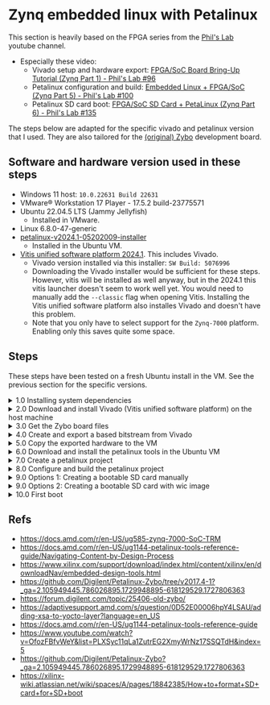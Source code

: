 # Zynq embedded linux with Petalinux

This section is heavily based on the FPGA series from the [Phil's Lab](https://www.youtube.com/@PhilsLab) youtube channel.
- Especially these video:
    - Vivado setup and hardware export: [FPGA/SoC Board Bring-Up Tutorial (Zynq Part 1) - Phil's Lab #96](https://www.youtube.com/watch?v=B-CbDfrfJRk&list=PLXSyc11qLa1ZutrEG2XmyWrNz17SSQTdH&index=2)
    - Petalinux configuration and build: [Embedded Linux + FPGA/SoC (Zynq Part 5) - Phil's Lab #100](https://www.youtube.com/watch?v=OfozFBfvWeY&list=PLXSyc11qLa1ZutrEG2XmyWrNz17SSQTdH&index=5)
    - Petalinux SD card boot: [FPGA/SoC SD Card + PetaLinux (Zynq Part 6) - Phil's Lab #135](https://www.youtube.com/watch?v=XCCTX0fhcBs&list=PLXSyc11qLa1ZutrEG2XmyWrNz17SSQTdH&index=10)

The steps below are adapted for the specific vivado and petalinux version that I used. They are also tailored for the [(original) Zybo](https://digilent.com/reference/programmable-logic/zybo/start?srsltid=AfmBOop7Qam8vkcVaiuPNhz0zAWlaV2d1hUVQOqYETs5qriRFPGwHxVa) development board. 

## Software and hardware version used in these steps
- Windows 11 host: `10.0.22631 Build 22631`
- VMware® Workstation 17 Player - 17.5.2 build-23775571
- Ubuntu 22.04.5 LTS (Jammy Jellyfish)
    - Installed in VMware. 
- Linux 6.8.0-47-generic
- [petalinux-v2024.1-05202009-installer](https://www.xilinx.com/support/download/index.html/content/xilinx/en/downloadNav/embedded-design-tools.html)
    - Installed in the Ubuntu VM.
- [Vitis unified software platform 2024.1](https://www.xilinx.com/support/download/index.html/content/xilinx/en/downloadNav/vitis.html). This includes Vivado.
    - Vivado version installed via this installer: `SW Build: 5076996`
    - Downloading the Vivado installer would be sufficient for these steps. However, vitis will be installed as well anyway, but in the 2024.1 this vitis launcher doesn't seem to work well yet. You would need to manually add the `--classic` flag when opening Vitis. Installing the Vitis unified software platform also installes Vivado and doesn't have this problem.
    - Note that you only have to select support for the `Zynq-7000` platform. Enabling only this saves quite some space.

## Steps

These steps have been tested on a fresh Ubuntu install in the VM. See the previous section for the specific versions.

<details>
  <summary>1.0 Installing system dependencies</summary>

### 1.0 Installing system dependencies

```sh
$ sudo apt install update
$ sudo apt install upgrade
```

```sh
$ sudo apt install gcc xterm autoconf libtool texinfo zlib1g-dev gcc-multilib build-essential zlib1g libncurses5 libncurses5-dev
```

</details>

<details>
  <summary>2.0 Download and install Vivado (Vitis unified software platform) on the host machine</summary>

### 2.0 Download and install Vivado (Vitis unified software platform) on the host machine

> Download link: https://www.xilinx.com/support/download/index.html/content/xilinx/en/downloadNav/vitis.html

On the first page select Vitis.

<img src=./images/VitisUFI_SelectVitis.png>

On the second page only select the Zynq-7000

<img src=./images/VitisUFI_SupportedTarget.png>

</details>

<details>
  <summary>3.0 Get the Zybo board files</summary>

### 3.0 Get the Zybo board files

> Based on https://digilent.com/reference/programmable-logic/guides/installing-vivado-and-vitis#install_digilent_s_board_files

Get the digilentic board files from https://github.com/Digilent/vivado-boards. 

>If this repository is for some reason not avaialble anymore you can download the zybo board files from this repostory under [./ZyboVivadoBoardFiles/](./ZyboVivadoBoardFiles/).

Copy the board file into `<Xilinx install dir>/Vivado/data/boards/board_files`. If the `board_files` doesn't exist, create it.

</details>

<details>
  <summary>4.0 Create and export a based bitstream from Vivado</summary>

### 4.0 Create and export a based bitstream from Vivado

Create a new project in Vivado and select RTL Project without sources.

<img src=./images/VivadoProject_RTLProject.png>

Select the Zybo board.

<img src=./images/VivadoProject_ZyboBoard.png>

Now finish and Vivado should open.

Create a new block design.

<img src=./images/VivadoProject_CreateBlockDesign.png>

Add both the `ZYNQ7 Processing System` and `Processor System REset` IPs to the block design and run both **block** and **connection** automation. During connection automation select all. Note that the connection between "FCLK_CLK0" and "M_AXI_GP0_ACLK" must be made manually.

<img src=./images/VivadoProject_AddIP.png>

The result would look like this:

<img src=./images/VivadoProject_AutoConfigure.png>

Create a HDL wrapper for the block design by right blocking on the block design source and selecting "Create HDL wrapper". Everything can stay default.

<img src=./images/VivadoProject_AutoConfigure.png>

Now generate a bitstream. Leave everything default.

<img src=./images/VivadoProject_GenerateBitstream.png>

Lastly export the hardware and make sure to include the bitstream. Keep a note on where the `<name>.xsa` file will be exported for the next step.

<img src=./images/VivadoProject_ExportHardware.png>

<img src=./images/VivadoProject_IncludeBitstream.png>

</details>

<details>
  <summary>5.0 Copy the exported hardware to the VM</summary>

### 5.0 Copy the exported hardware to the VM

Go to the exported `.xsa` file and copy it to the Ubuntu VM. In these steps it will be placed in `~/vivado_design`.

```sh
$ mkdir ~/vivado_design
```

</details>

<details>
  <summary>6.0 Download and install the petalinux tools in the Ubuntu VM</summary>

### 6.0 Download and install the petalinux tools in the Ubuntu VM

> Download link: https://www.xilinx.com/support/download/index.html/content/xilinx/en/downloadNav/embedded-design-tools.html

```sh
$ cd <download placee of the installer>
$ sudo cmod a+x petalinux-v2024.1-05202009-installer.run
```

Only the zynq support is required. Therefore use `--platform "arm"` when installing. Information about the other parameters can be found here: (https://docs.amd.com/r/en-US/ug1144-petalinux-tools-reference-guide/Installing-the-PetaLinux-Tool).

```sh
// Note: No sudo
$ ./petalinux-v2024.1-<your versoin>-installer.run -D --dir ~/petalinux/ --platform "arm"
```

</details>

<details>
  <summary>7.0 Create a petalinux project</summary>

### 7.0 Create a petalinux project

The petalinux tools must first be sourced:

```sh
$ cd ~/petalinux/
$ source ./settings.sh
```

A new project is made with the custom name `BasicLinuxZybo`.

```sh
$ petalinux-create project --template zynq --name BasicLinuxZybo
```

</details>

<details>
  <summary>8.0 Configure and build the petalinux project</summary>

First go to the just created project.

```sh
$ cd BasicLinuxZybo
```

### 8.0 Configure and build the petalinux project

For more details see [FPGA/SoC SD Card + PetaLinux (Zynq Part 6) - Phil's Lab #135](https://www.youtube.com/watch?v=XCCTX0fhcBs&list=PLXSyc11qLa1ZutrEG2XmyWrNz17SSQTdH&index=10) from [Phil's Lab](https://www.youtube.com/@PhilsLab)

#### 8.1 Hardware

From within the `BasicLinuxZybo` directory, initialize the project with the exported hardware from Vivado. A menu will open after some time. No need to change anything in the opened config menu. It can be closed.

```sh
$ petalinux-config --get-hw-description=/home/${USER}/vivado_design/design_1_wrapper.xsa
```

> For more information see https://docs.amd.com/r/en-US/ug1144-petalinux-tools-reference-guide/petalinux-config

Now additional configuration must be done.

#### 8.2 Non-volatile rootfs

```sh
$ petalinux-config
```

In the openened menu:
- Go to `Image Packaging Configuration > Root file system type`
- Select `EXT4 (SD/eMMC/SATA/USB)`

If you didn't setup tftpboot on Ubuntu then you can also disable `Copy final images to tftpboot` in the `Image Packaging Configuration` menu.

Exit and save.

#### 8.3 Kernel

```sh
$ petalinux-config -c kernel
```

- Bitbake will now start. It takes some time.
- A new config windows opens. No changes are needed. It can be closed.

#### 8.4 u-boot

```sh
$ petalinux-config -c u-boot
```

- This will take some time again.
- A new config screen opens. Changes are needed.
    - In boot options enable boot from SD.
    - Enable `Boot options > Boot media > Support for booting from SD/EMMC`.
    - Exit and save

#### 8.5 rootfs

```sh
$ petalinux-config -c rootfs
```

- In the config enable `user packages > peekpoke`.
- Exit and save

#### 8.6 Build the project

```sh
$ petalinux-build
```

#### 8.7 Generate BOOT.BIN

The generated files from the petalinux build can be found in the location `~/petalinux/BasicLinuxZybo/images/linux`.

If you don't see a `BOOT.BIN` file, generate it with this command:

```sh
$ cd ~/petalinux/BasicLinuxZybo
```

```sh
$ petalinux-package boot --force --fsbl --fpga --u-boot
```

To see what these flags do excactly, see the petalinux documentation: https://docs.amd.com/r/en-US/ug1144-petalinux-tools-reference-guide/petalinux-package

</details>

<details>
  <summary>9.0 Options 1: Creating a bootable SD card manually</summary>

### 9.0 Options 1: Creating a bootable SD card manually

#### 9.1 SD card preperation

<img src=./images/ZynqBootableSDFormat.png width=50%>

The partitions can be created using `fdisk` To see how to do this either follow for example the video from [Phil's Lab](https://youtu.be/XCCTX0fhcBs?si=5JDLc_1IcE80-Eto&t=775) or read the [Xilinx documentation](https://xilinx-wiki.atlassian.net/wiki/spaces/A/pages/18842385/How+to+format+SD+card+for+SD+boot).

Just make sure that the first (boot) partition is marked as bootable.

The name of your disk can be found by running, for example, `$ sudo lsblk`. Run it before and after inserting your SD card and see which name was added. In my case the SD card name is `sdb`.

```sh
$ sudo fdisk /dev/<your SD card>
```

These partitions still have to be formatted using the commands below.

```sh
$ sudo mkfs.vfat -F 32 -n boot /dev/sdb1
$ sudo mkfs.ext4 -L root /dev/sdb2
```

#### 9.2 Moving files to the SD card

All generated files from `petalinux-build` are placed in the following path.

```sh
$ cd ~/petalinux/BasicLinuxZybo/images/linux
```

##### Boot partition

Copy the following files to the **boot** partition on the SD:

- `boot.scr`
- `BOOT.BIN`
- `image.ub`

##### Rootfs partition

Now extract the root file system to the **rootfs** partition.

> [!IMPORTANT]
> Make sure to double check the name of the SD card (partition)

```sh
$ sudo dd if=rootfs.ext4 of=/dev/<second partition of your SD> status=progress
```

</details>

<details>
  <summary>9.0 Options 2: Creating a bootable SD card with wic image</summary>

### 9.0 Options 2: Creating a bootable SD card with wic image

By using wic, prepering the SD card and moving files is all handled automatically.

#### 9.1 Create the wic image

```sh
$ cd ~/petalinux/BasicLinuxZybo
```

The command below uses `~/petalinux/BasicLinuxZybo/build/rootfs.wks` for creating the wic image. By default (in the version used in these steps) this will create a `2GB` boot partition and a `4G` root partition. So make sure that your SD card is large enough. If you want to change this, see the [petalinux-package wic Command Options](https://docs.amd.com/r/en-US/ug1144-petalinux-tools-reference-guide/petalinux-package-wic-Command-Options) documentation.

```sh
$ petalinux-package wic
```

The console output will show where the wic image is created.

<details>
  <summary>(Optional) 9.1.1 Inspect the wic image</summary>

#### (Optional) 9.1.1 Inspect the wic image

```sh
# Make wic easily available
$ export PATH=${PATH}:${PWD}/components/yocto/sysroots/x86_64-petalinux-linux/usr/bin/

# To see the first partition
$ sudo apt install mtools
```

```sh
$ cd ~/petalinux/BasicLinuxZybo/images/linux
```

```sh
$ wic ls petalinux-sdimage.wic
$ wic ls petalinux-sdimage.wic:1
$ wic ls petalinux-sdimage.wic:2
```

</details>

#### 9.2 Write the wic image the SD card

In my case the `.wic` image was placed in the path below.

```sh
$ cd ~/petalinux/BasicLinuxZybo/images/linux
```

<details>
  <summary>9.2.1 Options 1: Flash using dd command</summary>

##### 9.2.1 Options 1: Flash using `dd` command

You may want to remove any partitions from the SD before doing the next steps. This can, for example, be done with the built-in `Disks` application in Ubuntu.

The name of your disk can be found by running, for example, `$ sudo lsblk`. Run it before and after inserting your SD card and see which name was added. In my case the SD card name is `sdb`.

> [!IMPORTANT]
> Make sure to double check the name of the SD card

```sh
$ sudo dd if=petalinux-sdimage.wic of=/dev/<your SD card> status=progress
```

</details>

<details>
  <summary> 9.2.1 Options 2: Flash using BalenaEtcher application</summary>

##### 9.2.1 Options 2: Flash using `BalenaEtcher` application

When I tried using the `dd` command, for some reason the SD card would be disconnected from my VM halway through the `dd` process. You can also use [BalenaEtcher](https://etcher.balena.io/) on Windows to flash the SD card with the `petalinux-sdimage.wic` image.

</details>

</details>

<details>
  <summary>10.0 First boot</summary>

### 10.0 First boot

#### 10.1 Set correct jumpers on the Zybo board

There are two jumpers to set. The power jumper and the boot jumper.

For all the information see https://digilent.com/reference/programmable-logic/zybo/reference-manual#power_supplies. The PDF version is also in this repository at [./pdf/ZyboReferenceManual.pdf](./pdf/ZyboReferenceManual.pdf).

##### Power selection jumper

This jumper is next to the ON/OFF switch. The silkscreen next to it shows the different configurations.

USB power is sufficient for this basic project.

##### Boot selection jumper

This jumper is below the VGA connector. Also here the silkscreen shows the different configurations.

For this project the SD selection is required.

#### 10.2 Boot

Now insert the SD card at the bottom. Connect a USB cable to the PROG/UART USB port, turn on the Zybo, and see as which (COM) port it shows up on the PC.

Open a serial reader, for example putty, and connect to the Zybo.
- Baud: 115200
- Data bits: 8
- Stop bits: 1
- No parity
- No flow control

Press the `PS-SRST` (BTN7) on the Zybo to see the whole boot process from the start in the console.

When prompted to log in use the following credentials:

- user: petalinux
- Required to create new password

</details>

## Refs
- https://docs.amd.com/r/en-US/ug585-zynq-7000-SoC-TRM
- https://docs.amd.com/r/en-US/ug1144-petalinux-tools-reference-guide/Navigating-Content-by-Design-Process
- https://www.xilinx.com/support/download/index.html/content/xilinx/en/downloadNav/embedded-design-tools.html
- https://github.com/Digilent/Petalinux-Zybo/tree/v2017.4-1?_ga=2.105949445.786026895.1729948895-618129529.1727806363
- https://forum.digilent.com/topic/25406-old-zybo/
- https://adaptivesupport.amd.com/s/question/0D52E00006hpY4LSAU/adding-xsa-to-yocto-layer?language=en_US
- https://docs.amd.com/r/en-US/ug1144-petalinux-tools-reference-guide
- https://www.youtube.com/watch?v=OfozFBfvWeY&list=PLXSyc11qLa1ZutrEG2XmyWrNz17SSQTdH&index=5
- https://github.com/Digilent/Petalinux-Zybo?_ga=2.105949445.786026895.1729948895-618129529.1727806363
- https://xilinx-wiki.atlassian.net/wiki/spaces/A/pages/18842385/How+to+format+SD+card+for+SD+boot